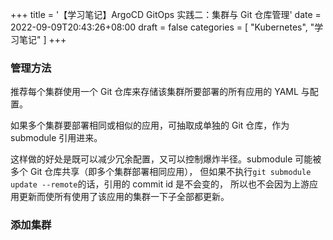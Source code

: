 +++
title = '【学习笔记】ArgoCD GitOps 实践二：集群与 Git 仓库管理'
date = 2022-09-09T20:43:26+08:00
draft = false
categories = [
    "Kubernetes",
    "学习笔记"
]
+++

### 管理方法

推荐每个集群使用一个 Git 仓库来存储该集群所要部署的所有应用的 YAML 与配置。

如果多个集群要部署相同或相似的应用，可抽取成单独的 Git 仓库，作为 submodule 引用进来。

这样做的好处是既可以减少冗余配置，又可以控制爆炸半径。submodule 可能被多个 Git 仓库共享（即多个集群部署相同应用），
但如果不执行`git submodule update --remote`的话，引用的 commit id 是不会变的，
所以也不会因为上游应用更新而使所有使用了该应用的集群一下子全部都更新。

### 添加集群

<!--more-->